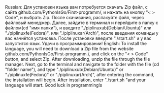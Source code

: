 Russian:
Для установки языка вам потребуется скачать Zip файл, с сайта github.com/PythonIsGo/First-programm/, и нажать на кнопку "< > Code", и выбрать Zip. После скачивания, распакуйте файл, через файловый менеджер. Далее, зайдите в терминал и перейдите в папку с файлом(cd "имя папки"), и введите "./piplinuxub(Debian/Ubuntu)" или "./piplinuxfe(Fedora)", или "./piplinuxar(Arch)", после введения команды у вас начнётся установка. После установки введите "./start.sh" и у вас запустится язык. Удачи в программировании!
English:
To install the language, you will need to download a Zip file from the website github.com/PythonIsGo/First-programm /, and click on the "< > Code" button, and select Zip. After downloading, unzip the file through the file manager. Next, go to the terminal and navigate to the folder with the file (cd "folder name"), and type "./piplinuxub(Debian/Ubuntu)" or "./piplinuxfe(Fedora)" or "./piplinuxar(Arch)", after entering the command, the installation will begin. After installation, enter "./start.sh "and your language will start. Good luck in programming!s